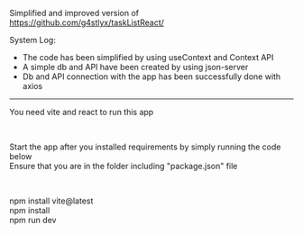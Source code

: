 Simplified and improved version of https://github.com/g4stlyx/taskListReact/

System Log:

- The code has been simplified by using useContext and Context API
- A simple db and API have been created by using json-server
- Db and API connection with the app has been successfully done with axios

-------------------------------------------------

You need vite and react to run this app

<br>

Start the app after you installed requirements by simply running the code below <br>
Ensure that you are in the folder including "package.json" file

<br>

npm install vite@latest <br>
npm install <br>
npm run dev 